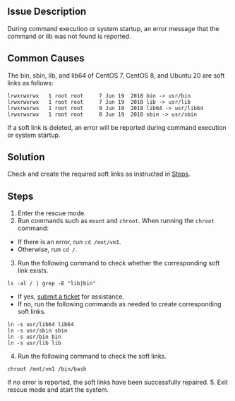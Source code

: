 ## Issue Description
During command execution or system startup, an error message that the command or lib was not found is reported.


## Common Causes
The bin, sbin, lib, and lib64 of CentOS 7, CentOS 8, and Ubuntu 20 are soft links as follows:
```
lrwxrwxrwx   1 root root     7 Jun 19  2018 bin -> usr/bin
lrwxrwxrwx   1 root root     7 Jun 19  2018 lib -> usr/lib
lrwxrwxrwx   1 root root     9 Jun 19  2018 lib64 -> usr/lib64
lrwxrwxrwx   1 root root     8 Jun 19  2018 sbin -> usr/sbin
```
If a soft link is deleted, an error will be reported during command execution or system startup.


## Solution
Check and create the required soft links as instructed in [Steps](#ProcessingSteps).


## Steps[](id:ProcessingSteps)
1. Enter the rescue mode.
2. Run commands such as `mount` and `chroot`. When running the `chroot` command:
 - If there is an error, run `cd /mnt/vm1`.
 - Otherwise, run `cd /`.
3. Run the following command to check whether the corresponding soft link exists.
```
ls -al / | grep -E "lib|bin"
```
 - If yes, [submit a ticket](https://console.intl.cloud.tencent.com/workorder/category) for assistance.
 - If no, run the following commands as needed to create corresponding soft links.
```
ln -s usr/lib64 lib64
ln -s usr/sbin sbin
ln -s usr/bin bin
ln -s usr/lib lib
```
4. Run the following command to check the soft links.
```
chroot /mnt/vm1 /bin/bash
```
If no error is reported, the soft links have been successfully repaired.
5. Exit rescue mode and start the system.
